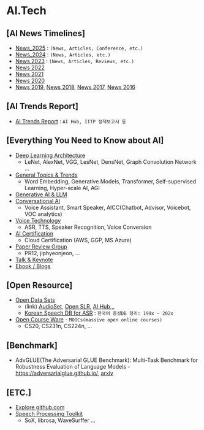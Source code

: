 # AI.Tech 
[AI News Timelines]
--- 
* [News_2025](./news/NewsTimeline2025.md) : `(News, Articles, Conference, etc.)`
* [News_2024](./news/NewsTimeline2024.md) : `(News, Articles, etc.)`
* [News 2023](./news/NewsTimeline2023.md) : `(News, Articles, Reviews, etc.)`
* [News 2022](./news/NewsTimeline2022.md) 
* [News 2021](./news/NewsTimeline2021.md) 
* [News 2020](./docs/NewsTimeline2020.md)
* [News 2019](./docs/NewsTimeline2019.md), [News 2018](./docs/NewsTimeline2018.md), [News 2017](./docs/NewsTimeline2017.md), [News 2016](NewsTimeline2016.md)


[AI Trends Report]
---
* [AI Trends Report](./docs/TrendsReport.md) : `AI Hub, IITP 정책보고서 등` 

[Everything You Need to Know about AI] 
---
* [Deep Learning Architecture](./docs/DLArchitectures.md)
  - LeNet, AlexNet, VGG, LesNet, DensNet, Graph Convolution Network ...
* [General Topics & Trends](./docs/TrendsTopics.md)
  - Word Embedding, Generative Models, Transformer, Self-supervised Learning, Hyper-scale AI, AGI 
* [Generative AI & LLM](./docs/GenAI-LLM.md)
* [Conversational AI](./docs/ConvAI.md)
  - Voice Assistant, Smart Speaker, AICC(Chatbot, Advisor, Voicebot, VOC analytics)
* [Voice Technology](./docs/VoiceTechTopics.md)
  - ASR, TTS, Speaker Recognition, Voice Conversion  
* [AI Certification](./docs/CertiAI.md)
  - Cloud Certification (AWS, GGP, MS Azure) 
* [Paper Review Group](./docs/ReviewGroup.md)
  - PR12, jiphyeonjeon, ... 
* [Talk & Keynote](./docs/TechTalk.md)
* [Ebook / Blogs](./docs/OpenCourseBook.md) 

[Open Resource]
---
* [Open Data Sets](./docs/Datasets.md)
  * (link) [AudioSet](https://research.google.com/audioset/), [Open SLR](https://openslr.org/), [AI Hub](https://aihub.or.kr/),,, 
  * [Korean Speech DB for ASR](./docs/KoSpeechDB.md) : `한국어 음성DB 정리: 199x ~ 202x`  
* [Open Course Ware](./docs/OCW.md) - `MOOCs(massive open online courses)`
  * CS20, CS231n, CS224n, ... 
 
[Benchmark]
---
* AdvGLUE(The Adversarial GLUE Benchmark): Multi-Task Benchmark for Robustness Evaluation of Language Models - https://adversarialglue.github.io/, [arxiv](https://arxiv.org/abs/2111.02840)

[ETC.]
---
* [Explore github.com](./docs/git_collection.md)
* [Speech Processing Toolkit](./docs/SpeechProcToolkit.md)
  - SoX, librosa, WaveSurffer ...  


